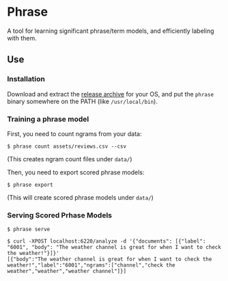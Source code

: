 
# Phrase

A tool for learning significant phrase/term models, and efficiently labeling with them.

## Use

### Installation

Download and extract the [release archive](https://github.com/soaxelbrooke/phrase/releases) for your OS, and put the `phrase` binary somewhere on the PATH (like `/usr/local/bin`).

### Training a phrase model

First, you need to count ngrams from your data:

```
$ phrase count assets/reviews.csv --csv
```

(This creates ngram count files under `data/`)

Then, you need to export scored phrase models:

```
$ phrase export
```

(This will create scored phrase models under `data/`)

### Serving Scored Prhase Models

```
$ phrase serve
```

```
$ curl -XPOST localhost:6220/analyze -d '{"documents": [{"label": "6001", "body": "The weather channel is great for when I want to check the weather!"}]}'
[{"body":"The weather channel is great for when I want to check the weather!","label":"6001","ngrams":["channel","check the weather","weather","weather channel"]}]
```
